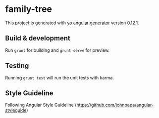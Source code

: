 # family-tree

This project is generated with [yo angular generator](https://github.com/yeoman/generator-angular)
version 0.12.1.

## Build & development

Run `grunt` for building and `grunt serve` for preview.

## Testing

Running `grunt test` will run the unit tests with karma.

## Style Guideline

Following Angular Style Guideline (https://github.com/johnpapa/angular-styleguide)
